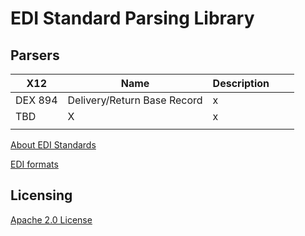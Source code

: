 # EDI Standard Parsing Library

## Parsers

| X12     	| Name                        	| Description 	|   	|   	|
|---------	|-----------------------------	|-------------	|---	|---	|
| DEX 894 	| Delivery/Return Base Record 	| x           	|   	|   	|
| TBD     	| X                           	| x           	|   	|   	|
|         	|                             	|             	|   	|   	|

[About EDI Standards](http://ediacademy.com/blog/edi-x12-standard/)

[EDI formats](https://www.spscommerce.com/resources/edi-documents-transactions/)

## Licensing
[Apache 2.0 License](https://www.apache.org/licenses/LICENSE-2.0)